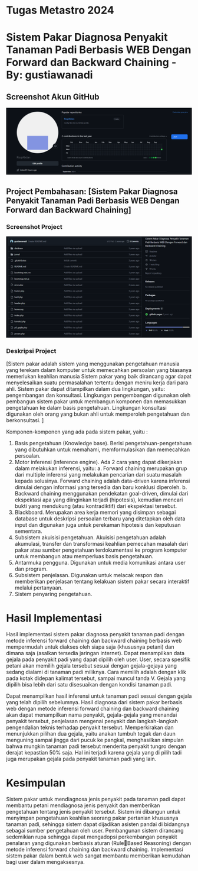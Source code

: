 # Tugas Metastro 2024
# Sistem Pakar Diagnosa Penyakit Tanaman Padi Berbasis WEB Dengan Forward dan Backward Chaining - By: gustiawanadi

## Screenshot Akun GitHub
![Screenshot Akun GitHub](https://github.com/RizqiAbdan/TugasMetastro/blob/main/Cuplikan%20layar%202024-09-25%20194342.png)

## Project Pembahasan: [Sistem Pakar Diagnosa Penyakit Tanaman Padi Berbasis WEB Dengan Forward dan Backward Chaining]

### Screenshot Project
![Screenshot Project](https://github.com/RizqiAbdan/TugasMetastro/blob/main/Cuplikan%20layar%202024-09-25%20193956.png)

### Deskripsi Project
[Sistem pakar adalah sistem yang menggunakan pengetahuan manusia yang terekam 
dalam komputer untuk memecahkan persoalan yang biasanya memerlukan keahlian manusia Sistem pakar yang baik dirancang agar dapat menyelesaikan suatu permasalahan 
tertentu dengan meniru kerja dari para ahli. 
Sistem pakar dapat ditampilkan dalam dua lingkungan, yaitu: pengembangan dan 
konsultasi. Lingkungan pengembangan digunakan oleh pembangun sistem pakar untuk 
membangun komponen dan memasukkan pengetahuan ke dalam basis pengetahuan. 
Lingkungan konsultasi digunakan oleh orang yang bukan ahli untuk memperoleh pengetahuan 
dan berkonsultasi. ]

Komponen-komponen yang ada pada sistem pakar, yaitu : 
1. Basis pengetahuan (Knowledge base). Berisi pengetahuan-pengetahuan yang dibutuhkan 
untuk memahami, memformulasikan dan memecahkan persoalan. 
2. Motor inferensi (inference engine). Ada 2 cara yang dapat dikerjakan dalam melakukan 
inferensi, yaitu: 
  a. Forward chaining merupakan grup dari multiple inferensi yang melakukan             pencarian  dari suatu masalah kepada solusinya. Forward chaining adalah data-driven   karena  inferensi dimulai dengan informasi yang tersedia dan baru konklusi            diperoleh.
  b. Backward chaining menggunakan pendekatan goal-driven, dimulai dari ekspektasi      apa yang diinginkan terjadi (hipotesis), kemudian mencari bukti yang mendukung        (atau kontradiktif) dari ekspektasi tersebut. 
3. Blackboard. Merupakan area kerja memori yang disimpan sebagai database untuk 
deskripsi persoalan terbaru yang ditetapkan oleh data input dan digunakan juga untuk 
perekaman hipotesis dan keputusan sementara. 
4. Subsistem akuisisi pengetahuan. Akuisisi pengetahuan adalah akumulasi, transfer dan transformasi keahlian pemecahan masalah dari pakar atau sumber pengetahuan 
terdokumentasi ke program komputer untuk membangun atau memperluas basis 
pengetahuan. 
5. Antarmuka pengguna. Digunakan untuk media komunikasi antara user dan program. 
6. Subsistem penjelasan. Digunakan untuk melacak respon dan memberikan penjelasan 
tentang kelakuan sistem pakar secara interaktif melalui pertanyaan. 
7. Sistem penyaring pengetahuan.

#  Hasil Implementasi
Hasil implementasi sistem pakar diagnosa penyakit tanaman padi dengan metode 
inferensi forward chaining dan backward chaining berbasis web mempermudah untuk diakses 
oleh siapa saja (khususnya petani) dan dimana saja (asalkan tersedia jaringan internet). Dapat menampilkan data gejala pada penyakit padi yang dapat 
dipilih oleh user. User, secara spesifik petani akan memilih gejala tersebut sesuai dengan 
gejala-gejaya yang sedang dialami di tanaman padi miliknya. Cara memilih adalah dengan klik 
pada kotak didepan kalimat tersebut, sampai muncul tanda V. Gejala yang dipilih bisa lebih dari 
satu disesuaikan dengan kondisi tanaman padi. 

Dapat menampilkan hasil inferensi untuk tanaman padi sesuai dengan 
gejala yang telah dipilih sebelumnya. Hasil diagnosa dari sistem pakar berbasis web dengan 
metode inferensi forward chaining dan backward chaining akan dapat menampilkan nama 
penyakit, gejala-gejala yang menandai penyakit tersebut, penjelasan mengenai penyakit dan 
langkah-langkah pengendalian teknis terhadap penyakit tersebut. 
Memperkirakan dan menunjukkan pilihan dua 
gejala, yaitu anakan tumbuh tegak dan daun menguning sampai jingga dari pucuk ke pangkal, 
menghasilkan simpulan bahwa mungkin tanaman padi tersebut menderita penyakit tungro 
dengan derajat kepastian 50% saja. Hal ini terjadi karena gejala yang di pilih tadi juga 
merupakan gejala pada penyakit tanaman padi yang lain. 

# Kesimpulan
Sistem pakar untuk mendiagnosa jenis penyakit pada tanaman padi dapat membantu 
petani mendiagnosa jenis penyakit dan memberikan pengetahuan tentang jenis penyakit 
tersebut. Sistem ini dibangun untuk menyimpan pengetahuan keahlian seorang pakar pertanian 
khususnya tanaman padi, sehingga sistem dapat dijadikan asisten pandai di bidangnya sebagai 
sumber pengetahuan oleh user. Pembangunan sistem dirancang sedemikian rupa sehingga 
dapat mengadopsi perkembangan penyakit penalaran yang digunakan berbasis aturan (RuleBased Reasoning) dengan metode inferensi forward chaining dan backward chaining.
Implementasi sistem pakar dalam bentuk web sangat membantu memberikan kemudahan bagi 
user dalam mengaksesnya. 
